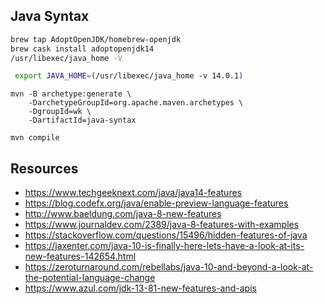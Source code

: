 ## Java Syntax

```bash
brew tap AdoptOpenJDK/homebrew-openjdk
brew cask install adoptopenjdk14
/usr/libexec/java_home -V

 export JAVA_HOME=(/usr/libexec/java_home -v 14.0.1)
```

```
mvn -B archetype:generate \
    -DarchetypeGroupId=org.apache.maven.archetypes \
    -DgroupId=wk \
    -DartifactId=java-syntax

mvn compile
```

## Resources

- https://www.techgeeknext.com/java/java14-features
- https://blog.codefx.org/java/enable-preview-language-features
- http://www.baeldung.com/java-8-new-features
- https://www.journaldev.com/2389/java-8-features-with-examples
- https://stackoverflow.com/questions/15496/hidden-features-of-java
- https://jaxenter.com/java-10-is-finally-here-lets-have-a-look-at-its-new-features-142654.html
- https://zeroturnaround.com/rebellabs/java-10-and-beyond-a-look-at-the-potential-language-change
- https://www.azul.com/jdk-13-81-new-features-and-apis